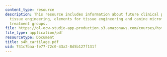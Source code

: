 ```yaml
---
content_type: resource
description: This resource includes information about future clinical practice implementing
  tissue engineering, elements for tissue engineering and canine microfracture study
  treatment groups.
file: https://ol-ocw-studio-app-production.s3.amazonaws.com/courses/hst-535-principles-and-practice-of-tissue-engineering-fall-2004/741c7baafe7772c043a28d5b127f131f_s4h_cartilage.pdf
file_type: application/pdf
resourcetype: Document
title: s4h_cartilage.pdf
uid: 741c7baa-fe77-72c0-43a2-8d5b127f131f
---
```

